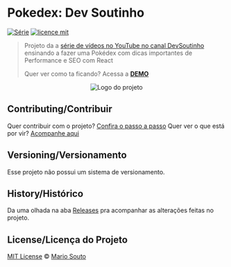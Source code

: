 # Pokedex: Dev Soutinho 

[![Série](https://img.shields.io/badge/DevSoutinho-Pokedex-orange)](https://www.youtube.com/watch?v=jOAU81jdi-c&list=PLTcmLKdIkOWmeNferJ292VYKBXydGeDej)
[![licence mit](https://img.shields.io/badge/licence-MIT-blue.svg)](https://github.com/omariosouto/pokedex/blob/master/LICENSE)

> Projeto da a [série de vídeos no YouTube no canal DevSoutinho](https://www.youtube.com/watch?v=c8mVlakBESE&list=PLTcmLKdIkOWlpvlk5vHaCxwlobqLvcPq6) ensinando a fazer uma Pokédex com dicas importantes de Performance e SEO com React
> 
> Quer ver como ta ficando? Acessa a [**DEMO**](https://pokedex.omariosouto.now.sh/)

<p align="center">
  <img alt="Logo do projeto" src="./docs/logo.png" />
</p>

## Contributing/Contribuir
Quer contribuir com o projeto? [Confira o passo a passo](./CONTRIBUTING.md)
Quer ver o que está por vir? [Acompanhe aqui](https://github.com/omariosouto/pokedex/projects)


## Versioning/Versionamento

Esse projeto não possui um sistema de versionamento.

## History/Histórico
Da uma olhada na aba [Releases](https://github.com/omariosouto/pokedex/releases) pra acompanhar as alterações feitas no projeto.

## License/Licença do Projeto
[MIT License](./LICENSE) © [Mario Souto](http://mariosouto.com/)
